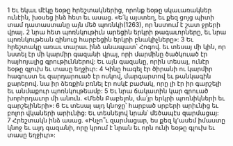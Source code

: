 1 Եւ եկաւ մէկը եօթը հրեշտակներից, որոնք եօթը սկաւառակներ ունէին, խօսեց ինձ հետ եւ ասաց. «Ե՛կ այստեղ, եւ քեզ ցոյց պիտի տամ դատաստանը այն մեծ պոռնկի(1263), որ նստում է շատ ջրերի վրայ. 2 նրա հետ պոռնկութիւն արեցին երկրի թագաւորները, եւ նրա պոռնկութեան գինուց հարբեցին երկրի բնակիչները»: 3 Եւ հրեշտակը առաւ տարաւ ինձ անապատ՝ Հոգով. եւ տեսայ մի կին, որ նստել էր մի կարմիր գազանի վրայ, որի մարմինը ծածկուած էր հայհոյալից գրութիւններով: Եւ այն գազանը, որին տեսայ, ունէր եօթը գլուխ եւ տասը եղջիւր: 4 Կինը հագել էր ծիրանի ու կարմիր հագուստ եւ զարդարուած էր ոսկով, մարգարտով եւ թանկագին քարերով. նա իր ձեռքին բռնել էր ոսկէ բաժակ, որը լի էր իր գարշելի եւ անմաքուր պոռնկութեամբ: 5 Եւ նրա ճակատին կար գրուած խորհրդաւոր մի անուն. «Մեծն Բաբելոն, մա՛յր երկրի պոռնիկների եւ գարշելիների»: 6 Եւ տեսայ այդ կնոջը՝ հարբած սրբերի արիւնից եւ բոլոր վկաների արիւնից: Եւ տեսնելով նրան՝ մեծապէս զարմացայ: 7 Հրեշտակն ինձ ասաց. «Ինչո՞ւ զարմացար, ես քեզ կ՚ասեմ իմաստը կնոջ եւ այդ գազանի, որը կրում է նրան եւ որն ունի եօթը գլուխ եւ տասը եղջիւր»:
